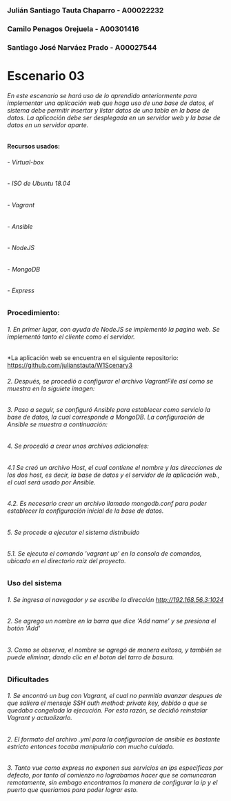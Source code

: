 ### Julián Santiago Tauta Chaparro - A00022232
### Camilo Penagos Orejuela - A00301416
### Santiago José Narváez Prado - A00027544

# Escenario 03
###### En este escenario se hará uso de lo aprendido anteriormente para implementar una aplicación web que haga uso de una base de datos, el sistema debe permitir insertar y listar datos de una tabla en la base de datos. La aplicación debe ser desplegada en un servidor web y la base de datos en un servidor aparte.

#### Recursos usados:
###### - Virtual-box
###### - ISO de Ubuntu 18.04
###### - Vagrant
###### - Ansible
###### - NodeJS
###### - MongoDB
###### - Express

### Procedimiento:

###### 1. En primer lugar, con ayuda de NodeJS se implementó la pagina web. Se implementó tanto el cliente como el servidor.

*La aplicación web se encuentra en el siguiente repositorio: https://github.com/julianstauta/W1Scenary3

###### 2. Después, se procedió a configurar el archivo VagrantFile así como se muestra en la siguiete imagen:


###### 3. Paso a seguir, se configuró Ansible para establecer como servicio la base de datos, la cual corresponde a MongoDB. La configuración de Ansible se muestra a continuación:


###### 4. Se procedió a crear unos archivos adicionales:
###### 4.1 Se creó un archivo Host, el cual contiene el nombre y las direcciones de los dos host, es decir, la base de datos y el servidor de la aplicación web., el cual será usado por Ansible.
###### 4.2. Es necesario crear un archivo llamado mongodb.conf para poder establecer la configuración inicial de la base de datos.

###### 5. Se procede a ejecutar el sistema distribuido
###### 5.1. Se ejecuta el comando 'vagrant up' en la consola de comandos, ubicado en el directorio raíz del proyecto.

### Uso del sistema
###### 1. Se ingresa al navegador y se escribe la dirección http://192.168.56.3:1024
###### 2. Se agrega un nombre en la barra que dice 'Add name' y se presiona el botón 'Add'

###### 3. Como se observa, el nombre se agregó de manera exitosa, y también se puede eliminar, dando clic en el boton del tarro de basura.

### Dificultades
###### 1. Se encontró un bug con Vagrant, el cual no permitía avanzar despues de que saliera el mensaje SSH auth method: private key, debido a que se quedaba congelada la ejecución. Por esta razón, se decidió reinstalar Vagrant y actualizarlo.
###### 2. El formato del archivo .yml para la configuracion de ansible es bastante estricto entonces tocaba manipularlo con mucho cuidado.
###### 3. Tanto vue como express no exponen sus servicios en ips especificas por defecto, por tanto al comienzo no lograbamos hacer que se comuncaran remotamente, sin embago encontramos la manera de configurar la ip y el puerto que queriamos para poder lograr esto.


